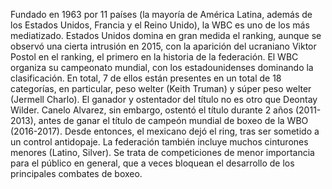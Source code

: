 Fundado en 1963 por 11 países (la mayoría de América Latina, además de los Estados Unidos, Francia y el Reino Unido),
 la WBC es uno de los más mediatizado. Estados Unidos domina en gran medida el ranking, aunque se observó una cierta intrusión en 2015,
 con la aparición del ucraniano Viktor Postol en el ranking, el primero en la historia de la federación.
El WBC organiza su campeonato mundial, con los estadounidenses dominando la clasificación. En total, 7 de ellos están presentes en un 
total de 18 categorías, en particular, peso welter (Keith Truman) y súper peso welter (Jermell Charlo).
El ganador y ostentador del título no es otro que Deontay Wilder. Canelo Alvarez, sin embargo, ostentó el título durante 2 años
 (2011-2013), antes de ganar el título de campeón mundial de boxeo de la WBO (2016-2017). Desde entonces, el mexicano dejó el ring,
  tras ser sometido a un control antidopaje.
La federación también incluye muchos cinturones menores (Latino, Silver). Se trata de competiciones de menor importancia para el
 público en general, que a veces bloquean el desarrollo de los principales combates de boxeo.    